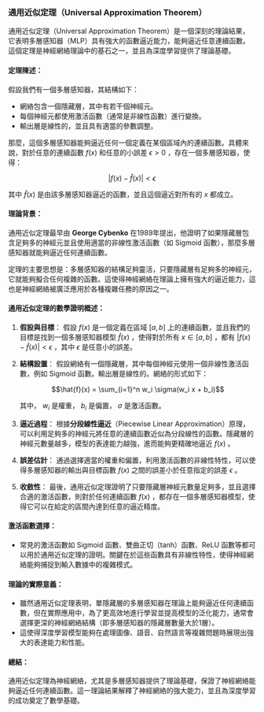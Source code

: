 ### 通用近似定理（Universal Approximation Theorem）

通用近似定理（Universal Approximation Theorem）是一個深刻的理論結果，它表明多層感知器（MLP）具有強大的函數逼近能力，能夠逼近任意連續函數。這個定理是神經網絡理論中的基石之一，並且為深度學習提供了理論基礎。

#### 定理陳述：

假設我們有一個多層感知器，其結構如下：
- 網絡包含一個隱藏層，其中有若干個神經元。
- 每個神經元都使用激活函數（通常是非線性函數）進行變換。
- 輸出層是線性的，並且具有適當的參數調整。

那麼，這個多層感知器能夠逼近任何一個定義在某個區域內的連續函數。具體來說，對於任意的連續函數  $`f(x)`$  和任意的小誤差  $`\epsilon > 0`$ ，存在一個多層感知器，使得：

$$| f(x) - \hat{f}(x) | < \epsilon$$


其中  $`\hat{f}(x)`$  是由該多層感知器逼近的函數，並且這個逼近對所有的  $`x`$  都成立。

#### 理論背景：
通用近似定理最早由 **George Cybenko** 在1989年提出，他證明了如果隱藏層包含足夠多的神經元並且使用適當的非線性激活函數（如 Sigmoid 函數），那麼多層感知器就能夠逼近任何連續函數。

定理的主要思想是：多層感知器的結構足夠靈活，只要隱藏層有足夠多的神經元，它就能夠擬合任何複雜的函數。這使得神經網絡在理論上擁有強大的逼近能力，這也是神經網絡被廣泛應用於各種複雜任務的原因之一。

#### 通用近似定理的數學證明概述：

1. **假設與目標**：
   假設  $`f(x)`$  是一個定義在區域  $`[a, b]`$  上的連續函數，並且我們的目標是找到一個多層感知器模型  $`\hat{f}(x)`$ ，使得對於所有  $`x \in [a, b]`$ ，都有  $`|f(x) - \hat{f}(x)| < \epsilon`$ ，其中  $`\epsilon`$  是任意小的誤差。

2. **結構設置**：
   假設網絡有一個隱藏層，其中每個神經元使用一個非線性激活函數，例如 Sigmoid 函數。輸出層是線性的。網絡的形式如下：

   $$\hat{f}(x) = \sum_{i=1}^n w_i \sigma(w_i x + b_i)$$


   其中， $`w_i`$  是權重， $`b_i`$  是偏置， $`\sigma`$  是激活函數。

3. **逼近過程**：
   根據**分段線性逼近**（Piecewise Linear Approximation）原理，可以利用足夠多的神經元將任意的連續函數近似為分段線性的函數。隱藏層的神經元數量越多，模型的表達能力越強，進而能夠更精確地逼近  $`f(x)`$ 。

4. **誤差估計**：
   通過選擇適當的權重和偏置，利用激活函數的非線性特性，可以使得多層感知器的輸出與目標函數  $`f(x)`$  之間的誤差小於任意指定的誤差  $`\epsilon`$ 。

5. **收斂性**：
   最後，通用近似定理證明了只要隱藏層神經元數量足夠多，並且選擇合適的激活函數，則對於任何連續函數  $`f(x)`$ ，都存在一個多層感知器模型，使得它可以在給定的區間內達到任意的逼近精度。

#### 激活函數選擇：
- 常見的激活函數如 Sigmoid 函數、雙曲正切（tanh）函數、ReLU 函數等都可以用於通用近似定理的證明。關鍵在於這些函數具有非線性特性，使得神經網絡能夠捕捉到輸入數據中的複雜模式。

#### 理論的實際意義：
- 雖然通用近似定理表明，單隱藏層的多層感知器在理論上能夠逼近任何連續函數，但在實際應用中，為了更高效地進行學習並提高模型的泛化能力，通常會選擇更深的神經網絡結構（即多層感知器的隱藏層數量大於1層）。
- 這使得深度學習模型能夠在處理圖像、語音、自然語言等複雜問題時展現出強大的表達能力和性能。

#### 總結：
通用近似定理為神經網絡，尤其是多層感知器提供了理論基礎，保證了神經網絡能夠逼近任何連續函數。這一理論結果解釋了神經網絡的強大能力，並且為深度學習的成功奠定了數學基礎。
